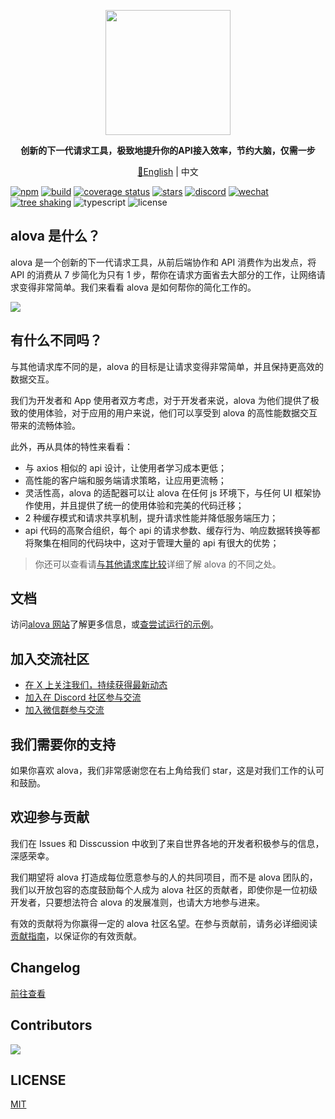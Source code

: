 <p align="center">
  <img width="200px" src="https://alova.js.org/img/logo-text-vertical.svg" />
</p>

<p align="center"><b>创新的下一代请求工具，极致地提升你的API接入效率，节约大脑，仅需一步</b></p>

<p align="center"><a href="./README.md">📑English</a> | 中文</p>

[![npm](https://img.shields.io/npm/v/alova)](https://www.npmjs.com/package/alova)
[![build](https://github.com/alovajs/alova/actions/workflows/release.yml/badge.svg?branch=main)](https://github.com/alovajs/alova/actions/workflows/release.yml)
[![coverage status](https://coveralls.io/repos/github/alovajs/alova/badge.svg?branch=main)](https://coveralls.io/github/alovajs/alova?branch=main)
[![stars](https://img.shields.io/github/stars/alovajs/alova?style=social)](https://github.com/alovajs/alova)
[![discord](https://img.shields.io/badge/chat-Discord-515ff1)](https://discord.gg/S47QGJgkVb)
[![wechat](https://img.shields.io/badge/chat_with_CH-Wechat-07c160)](https://alova.js.org/img/wechat_qrcode.jpg)
[![tree shaking](https://badgen.net/bundlephobia/tree-shaking/alova)](https://bundlephobia.com/package/alova)
![typescript](https://badgen.net/badge/icon/typescript?icon=typescript&label)
![license](https://img.shields.io/badge/license-MIT-blue.svg)

## alova 是什么？

alova 是一个创新的下一代请求工具，从前后端协作和 API 消费作为出发点，将 API 的消费从 7 步简化为只有 1 步，帮你在请求方面省去大部分的工作，让网络请求变得非常简单。我们来看看 alova 是如何帮你的简化工作的。

![](https://alova.js.org/img/overview_flow_cn.png)

## 有什么不同吗？

与其他请求库不同的是，alova 的目标是让请求变得非常简单，并且保持更高效的数据交互。

我们为开发者和 App 使用者双方考虑，对于开发者来说，alova 为他们提供了极致的使用体验，对于应用的用户来说，他们可以享受到 alova 的高性能数据交互带来的流畅体验。

此外，再从具体的特性来看看：

- 与 axios 相似的 api 设计，让使用者学习成本更低；
- 高性能的客户端和服务端请求策略，让应用更流畅；
- 灵活性高，alova 的适配器可以让 alova 在任何 js 环境下，与任何 UI 框架协作使用，并且提供了统一的使用体验和完美的代码迁移；
- 2 种缓存模式和请求共享机制，提升请求性能并降低服务端压力；
- api 代码的高聚合组织，每个 api 的请求参数、缓存行为、响应数据转换等都将聚集在相同的代码块中，这对于管理大量的 api 有很大的优势；

> 你还可以查看请[与其他请求库比较](https://alova.js.org/about/comparison)详细了解 alova 的不同之处。

## 文档

访问[alova 网站](https://alova.js.org)了解更多信息，或[查尝试运行的示例](https://alova.js.org/category/examples)。

## 加入交流社区

- [在 X 上关注我们，持续获得最新动态](https://x.com/alovajs)
- [加入在 Discord 社区参与交流](https://discord.gg/S47QGJgkVb)
- [加入微信群参与交流](https://alova.js.org/img/wechat_qrcode.jpg)

## 我们需要你的支持

如果你喜欢 alova，我们非常感谢您在右上角给我们 star，这是对我们工作的认可和鼓励。

## 欢迎参与贡献

我们在 Issues 和 Disscussion 中收到了来自世界各地的开发者积极参与的信息，深感荣幸。

我们期望将 alova 打造成每位愿意参与的人的共同项目，而不是 alova 团队的，我们以开放包容的态度鼓励每个人成为 alova 社区的贡献者，即使你是一位初级开发者，只要想法符合 alova 的发展准则，也请大方地参与进来。

有效的贡献将为你赢得一定的 alova 社区名望。在参与贡献前，请务必详细阅读 [贡献指南](./CONTRIBUTING.zh-CN.md)，以保证你的有效贡献。

## Changelog

[前往查看](https://github.com/alovajs/alova/releases)

## Contributors

<a href="https://github.com/alovajs/alova/graphs/contributors">
  <img src="https://contrib.rocks/image?repo=alovajs/alova&max=30&columns=10" />
</a>

## LICENSE

[MIT](https://en.wikipedia.org/wiki/MIT_License)
